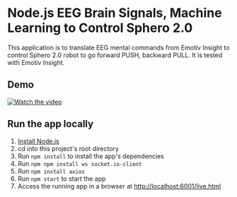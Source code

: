 # Node.js EEG Brain Signals, Machine Learning to Control Sphero 2.0

This application is to translate EEG mental commands from Emotiv Insight to control Sphero 2.0 robot to go forward PUSH, backward PULL. It is tested with Emotiv Insight.


## Demo
[![Watch the video](https://img.youtube.com/vi/TAonz6efaSM/maxresdefault.jpg)](https://youtu.be/TAonz6efaSM)


## Run the app locally

1. [Install Node.js][]
1. cd into this project's root directory
1. Run `npm install` to install the app's dependencies
1. Run `npm npm install ws socket.io-client`
1. Run `npm install axios`
1. Run `npm start` to start the app
1. Access the running app in a browser at <http://localhost:6001/live.html>

[Install Node.js]: https://nodejs.org/en/download/
